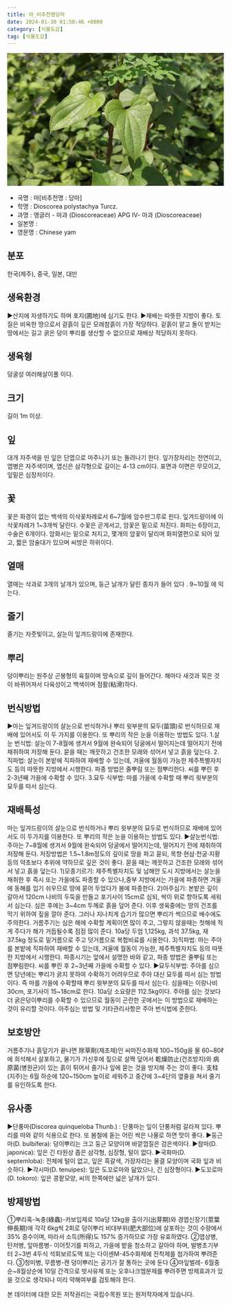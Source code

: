 ```yaml
---
title: 마_비추천명당마
date: 2024-01-30 01:50:46 +0800
category: [식물도감]
tag: [식물도감]
---
```




![마[비추천명 : 당마]](/assets/img/fileUpload/plants/basic/Dioscoreaceae/Dioscorea/24040/24040_20160726175630374files_th2.jpg)
- 국명 : 마[비추천명 : 당마]
- 학명 : Dioscorea polystachya Turcz.
- 과명 : 앵글러 - 마과 (Dioscoreaceae) APG Ⅳ- 마과 (Dioscoreaceae)
- 일본명 : 
- 영문명 : Chinese yam


## 분포
한국(제주), 중국, 일본, 대만
## 생육환경
▶산지에 자생하기도 하며 포지(圃地)에 심기도 한다. 
▶재배는 따뜻한 지방이 좋다. 토질은 비옥한 땅으로서 겉흙이 깊은 모래참흙이 가장 적당하다. 겉흙이 얕고 돌이 받치는 땅에서는 길고 굵은 덩이 뿌리를 생산할 수 없으므로 재배상 적당하지 못하다.
## 생육형
덩굴성 여러해살이풀 이다.
## 크기
길이 1m 이상.
## 잎
대개 자주색을 띤 잎은 단엽으로 마주나기 또는 돌려나기 한다. 잎가장자리는 전연이고, 엽병은 자주색이며, 엽신은 삼각형으로 길이는 4-13 cm이다. 표면과 이면은 무모이고, 잎밑은 심장저이다.
## 꽃
꽃은 화경이 없는 백색의 이삭꽃차례로서 6~7월에 암수딴그루로 핀다. 잎겨드랑이에 이삭꽃차례가 1~3개씩 달린다. 수꽃은 곧게서고, 암꽃은 밑으로 처진다. 화피는 6장이고, 수술은 6개이다.  암화서는 밑으로 처지고, 몇개의 암꽃이 달리며 화피열편으로 되어 있고, 짧은 암술대가 있으며 씨방은 하위이다.
## 열매
열매는 삭과로 3개의 날개가 있으며, 둥근 날개가 달린 종자가 들어 있다 . 9~10월 에 익는다.
## 줄기
줄기는 자줏빛이고, 살눈이 잎겨드랑이에 존재한다.
## 뿌리
덩이뿌리는 원주상 곤봉형의 육질이며 땅속으로 깊이 들어간다. 해마다 새것과 묵은 것이 바뀌어져서 다육성이고 백색이며 점활(粘滑)하다.
## 번식방법
▶마는 잎겨드랑이의 살눈으로 번식하거나 뿌리 윗부분의 묘두(苗頭)로 번식하므로 재배에 있어서도 이 두 가지를 이용한다. 또 뿌리의 작은 눈을 이용하는 방법도 있다.
1.살눈 번식법: 살눈이 7-8월에 생겨서 9월에 완숙되어 덩굴에서 떨어지는데 떨어지기 전에 채취하여 저장해 둔다. 묻을 때는 깨끗하고 건조한 모래와 섞어서 넣고 흙을 덮는다.
2.직파법: 살눈이  본밭에 직파하여 재배할 수 있는데, 겨울에 월동이 가능한 제주특별자치도 등의 따뜻한 지방에서 시행한다. 파종 방법은 줄뿌림 또는 점뿌리한다. 씨를 뿌린 후 2-3년째 가을에 수확할 수 있다.
3.묘두 식부법: 마를 가을에 수확할 때 뿌리 윗부분의 묘두를 따서 심는다.
## 재배특성
마는 잎겨드랑이의 살눈으로 번식하거나 뿌리 윗부분의 묘두로 번식하므로 재배에 있어서도 이 두가지를 이용한다.  또 뿌리의 작은 눈을 이용하는 방법도 있다.
▶살눈번식법:
주아는 7~8월에 생겨서 9월에 완숙되어 덩굴에서 떨어지는데, 떨어지기 전에 채취하여 저장해 둔다. 저장방법은 1.5~1.8m정도의 깊이로 땅을 파고 묻되, 목향·현삼·천궁·지황등의 약초보다 추위에 약하므로 깊은 것이 좋다. 묻을 때는 깨끗하고 건조한 모래와 섞어서 넣고 흙을 덮는다.
1)모종기르기: 제주특별자치도 및 남해안 도시 지방에서는 살눈을 채취한 후 즉시 또는 가을에도 파종할 수 있으나,중부 지방에서는 가을에 파종하면 겨울에 동해를 입기 쉬우므로 땅에 묻어 두었다가 봄에 파종한다.
2)아주심기: 본밭은 깊이 갈아서 120cm 나비의 두둑을 만들고 포기사이 15cm로 심되, 싹이 위로 향하도록 세워서 심는다. 심은 후에는 3~4cm 두께로 흙을 덮어 준다. 이후 생육중에는 땅의 건조를 막기 위하여 짚을 깔아 준다. 그러나 지나치게 습기가 많으면 뿌리가 썩으므로 배수에도 주의한다. 거름주기는 심은 해에 수확할 계획이면 많이 주고, 그렇지 않을때는 첫해에 적게 주다가 해가 거듭될수록 점점 많이 준다. 10a당 두엄 1,125kg, 과석 37.5kg, 재 37.5kg 정도로 밑거름으로 주고 덧거름으로 복합비료를 시용한다.
3)직파법: 마는 주아를 본밭에 직파하여 재배할 수 있는데, 겨울에 월동이 가능한, 제주특별자치도 등의 따뜻한 지방에서 시행한다. 파종시기는 앞에서 설명한 바와 같고, 파종 방법은 줄뿌림 또는 점뿌림한다. 씨를 뿌린 후 2~3년째 가을에 수확할 수 있다.
▶묘두식부법: 주아를 심으면 당년에는 뿌리가 굵지 못하여 수확하기 어려우므로 주아 대신 묘두를 따서 심는 방법이다.  즉 마를 가을에 수확할때 뿌리 윗부분의 묘두를 따서 심는다. 심을때는 이랑나비 30cm, 포기사이 15~18cm로 한다. 10a당 소요량은 112.5kg이다.  주아를 심는 것보다 더 굵은덩이뿌리를 수확할 수 있으므로 월동이 곤란한 곳에서는 이 방법으로 재배하는 것이 유리할 것이다.  아주심는 방법 및 기타관리사항은 주아 번식법에 준한다.
  

## 보호방안
거름주기나 흙덮기가 끝나면 除草劑(제초제)인 씨마진수화제 100~150g을 물 60~80ℓ에 희석해서 살포하고, 물기가 가신후에 짚으로 살짝 덮어서 乾燥防止(건조방지)와 病原菌(병원균)이 있는 흙이 튀어서 줄기나 잎에 묻는 것을 방지해 주는 것이 좋다. 支柱(지주)는 6월 하순에 120~150cm 높이로 세워주고 중간에 3~4단의 옆줄을 쳐서 줄기를 유인하도록 한다.
## 유사종
▶단풍마(Discorea quinqueloba Thunb.) : 단풍마는 잎이 단풍처럼 갈라져 있다. 뿌리를 마와 같이 식용으로 한다. 또 봄철에 돋는 어린 싹은 나물로 하면 맛이 좋다.
▶둥근마(D. bulbifera): 덩이뿌리는 크고 둥근 모양이며 바깥껍질은 검은색이다.
▶참마(D. japonica): 잎은 긴 타원상 좁은 삼각형, 심장형, 털이 없다.
▶국화마(D. septemloba): 전체에 털이 없고, 잎은 흑갈색, 가장자리는  물결 모양이며 국화 잎과 비슷하다.
▶각시마(D. tenuipes): 잎은 도꼬로마와 닮았으나, 긴 심장형이다.
▶도꼬로마(D. tokoro): 잎은 콩팥모양, 씨의 한쪽에만 넓은 날개가 있다.
## 방제방법
①뿌리혹-녹충(綠蟲)-카보입제로 10a당 12kg을 출아기(出芽期)와 경엽신장기(莖葉伸長期)에 각각 6kg씩 2회로 덩이뿌리 비대부위(肥大部位)에 살포하는 것이 수량에서 35% 증수이며, 따라서 소득(所得)도 157% 증가하므로 가장 유효하였다.
②엽상병, 탄저병, 잎마름병- 이어짓기를 피하고, 가을에 밭을 청소하고 갈아야 하며, 발병초기부터 2~3번 4두식 석회보르도액 또는 다이센M-45수화제에 전착제를 첨가하여 뿌려준다.
③청미병, 무름병-캔 덩이뿌리는 공기가 잘 통하는 곳에 둔다
④마잎벌레- 6월중순~8월상순에 10일 간격으로 밧사유제 또는 오후나크엠분제를 뿌려주면 방제효과가 있을 것으로 생각되나 미리 약해여부를 검토해야 한다.






본 데이터에 대한 모든 저작권리는 국립수목원 또는 원저작자에게 있습니다.
